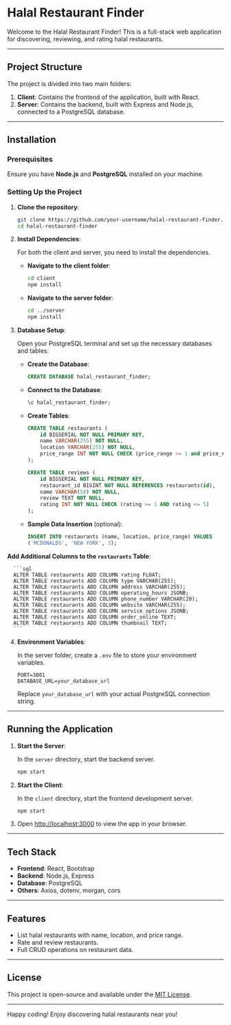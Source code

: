 
# Halal Restaurant Finder

Welcome to the Halal Restaurant Finder! This is a full-stack web application for discovering, reviewing, and rating halal restaurants.

---

## Project Structure

The project is divided into two main folders:

1. **Client**: Contains the frontend of the application, built with React.
2. **Server**: Contains the backend, built with Express and Node.js, connected to a PostgreSQL database.

---

## Installation

### Prerequisites

Ensure you have **Node.js** and **PostgreSQL** installed on your machine.

### Setting Up the Project

1. **Clone the repository**:

   ```bash
   git clone https://github.com/your-username/halal-restaurant-finder.git
   cd halal-restaurant-finder
   ```

2. **Install Dependencies**:

   For both the client and server, you need to install the dependencies.

   - **Navigate to the client folder**:

     ```bash
     cd client
     npm install
     ```

   - **Navigate to the server folder**:

     ```bash
     cd ../server
     npm install
     ```

3. **Database Setup**:

   Open your PostgreSQL terminal and set up the necessary databases and tables.

   - **Create the Database**:

     ```sql
     CREATE DATABASE halal_restaurant_finder;
     ```

   - **Connect to the Database**:

     ```sql
     \c halal_restaurant_finder;
     ```

   - **Create Tables**:

     ```sql
     CREATE TABLE restaurants (
         id BIGSERIAL NOT NULL PRIMARY KEY,
         name VARCHAR(255) NOT NULL,
         location VARCHAR(255) NOT NULL,
         price_range INT NOT NULL CHECK (price_range >= 1 and price_range <= 5)
     );

     CREATE TABLE reviews (
         id BIGSERIAL NOT NULL PRIMARY KEY,
         restaurant_id BIGINT NOT NULL REFERENCES restaurants(id),
         name VARCHAR(50) NOT NULL,
         review TEXT NOT NULL,
         rating INT NOT NULL CHECK (rating >= 1 AND rating <= 5)
     );
     ```

   - **Sample Data Insertion** (optional):

     ```sql
     INSERT INTO restaurants (name, location, price_range) VALUES 
     ('MCDONALDS', 'NEW YORK', 3);
     ```
 **Add Additional Columns to the `restaurants` Table**:

      ```sql
      ALTER TABLE restaurants ADD COLUMN rating FLOAT;
      ALTER TABLE restaurants ADD COLUMN type VARCHAR(255);
      ALTER TABLE restaurants ADD COLUMN address VARCHAR(255);
      ALTER TABLE restaurants ADD COLUMN operating_hours JSONB;
      ALTER TABLE restaurants ADD COLUMN phone_number VARCHAR(20);
      ALTER TABLE restaurants ADD COLUMN website VARCHAR(255);
      ALTER TABLE restaurants ADD COLUMN service_options JSONB;
      ALTER TABLE restaurants ADD COLUMN order_online TEXT;
      ALTER TABLE restaurants ADD COLUMN thumbnail TEXT;
      ```
4. **Environment Variables**:

   In the server folder, create a `.env` file to store your environment variables.

   ```plaintext
   PORT=3001
   DATABASE_URL=your_database_url
   ```

   Replace `your_database_url` with your actual PostgreSQL connection string.

---

## Running the Application

1. **Start the Server**:

   In the `server` directory, start the backend server.

   ```bash
   npm start
   ```

2. **Start the Client**:

   In the `client` directory, start the frontend development server.

   ```bash
   npm start
   ```

3. Open [http://localhost:3000](http://localhost:3000) to view the app in your browser.

---

## Tech Stack

- **Frontend**: React, Bootstrap
- **Backend**: Node.js, Express
- **Database**: PostgreSQL
- **Others**: Axios, dotenv, morgan, cors

---

## Features

- List halal restaurants with name, location, and price range.
- Rate and review restaurants.
- Full CRUD operations on restaurant data.

---

## License

This project is open-source and available under the [MIT License](LICENSE).

---

Happy coding! Enjoy discovering halal restaurants near you!
